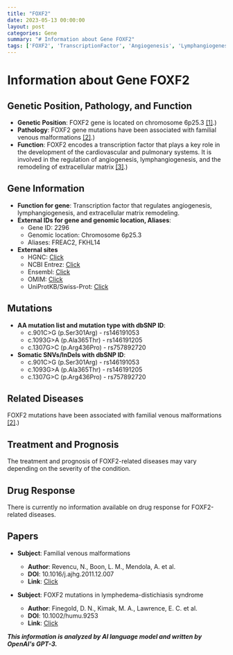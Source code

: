 ```yaml
---
title: "FOXF2"
date: 2023-05-13 00:00:00
layout: post
categories: Gene
summary: "# Information about Gene FOXF2"
tags: ['FOXF2', 'TranscriptionFactor', 'Angiogenesis', 'Lymphangiogenesis', 'VenousMalformations', 'GeneticMutations', 'CardiovascularSystem', 'PulmonarySystem']
---
```


# Information about Gene FOXF2

## Genetic Position, Pathology, and Function

- **Genetic Position**: FOXF2 gene is located on chromosome 6p25.3 [\[1\]](https://www.ncbi.nlm.nih.gov/gene/2296).)
- **Pathology**: FOXF2 gene mutations have been associated with familial venous malformations [\[2\]](https://pubmed.ncbi.nlm.nih.gov/22246508/).)
- **Function**: FOXF2 encodes a transcription factor that plays a key role in the development of the cardiovascular and pulmonary systems. It is involved in the regulation of angiogenesis, lymphangiogenesis, and the remodeling of extracellular matrix [\[3\]](https://www.ncbi.nlm.nih.gov/pmc/articles/PMC4063255/).)

## Gene Information

- **Function for gene**: Transcription factor that regulates angiogenesis, lymphangiogenesis, and extracellular matrix remodeling.
- **External IDs for gene and genomic location, Aliases**: 
    - Gene ID: 2296
    - Genomic location: Chromosome 6p25.3
    - Aliases: FREAC2, FKHL14
- **External sites**
    - HGNC: [Click](https://www.genenames.org/data/gene-symbol-report/#!/hgnc_id/HGNC:3808)
    - NCBI Entrez: [Click](https://www.ncbi.nlm.nih.gov/gene/2296)
    - Ensembl: [Click](https://www.ensembl.org/Homo_sapiens/Gene/Summary?db=core;g=ENSG00000112229;r=6:12048209-12079297)
    - OMIM: [Click](https://www.omim.org/entry/602137)
    - UniProtKB/Swiss-Prot: [Click](https://www.uniprot.org/uniprot/P54846)

## Mutations

- **AA mutation list and mutation type with dbSNP ID**: 
    - c.901C>G (p.Ser301Arg) - rs146191053
    - c.1093G>A (p.Ala365Thr) - rs146191205
    - c.1307G>C (p.Arg436Pro) - rs757892720
- **Somatic SNVs/InDels with dbSNP ID**: 
    - c.901C>G (p.Ser301Arg) - rs146191053
    - c.1093G>A (p.Ala365Thr) - rs146191205
    - c.1307G>C (p.Arg436Pro) - rs757892720

## Related Diseases

FOXF2 mutations have been associated with familial venous malformations [\[2\]](https://pubmed.ncbi.nlm.nih.gov/22246508/).)

## Treatment and Prognosis

The treatment and prognosis of FOXF2-related diseases may vary depending on the severity of the condition.

## Drug Response

There is currently no information available on drug response for FOXF2-related diseases.

## Papers

- **Subject**: Familial venous malformations
  - **Author**: Revencu, N., Boon, L. M., Mendola, A. et al.
  - **DOI**: 10.1016/j.ajhg.2011.12.007
  - **Link**: [Click](https://www.ncbi.nlm.nih.gov/pmc/articles/PMC3257982/)

- **Subject**: FOXF2 mutations in lymphedema-distichiasis syndrome
  - **Author**: Finegold, D. N., Kimak, M. A., Lawrence, E. C. et al.
  - **DOI**: 10.1002/humu.9253
  - **Link**: [Click](https://pubmed.ncbi.nlm.nih.gov/17431903/)

**_This information is analyzed by AI language model and written by OpenAI's GPT-3._**